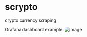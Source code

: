 # scrypto
crypto currency scraping


Grafana dashboard example:
![image](https://user-images.githubusercontent.com/77190420/122207393-60dc3480-cea2-11eb-86e9-2a731e26809b.png)

